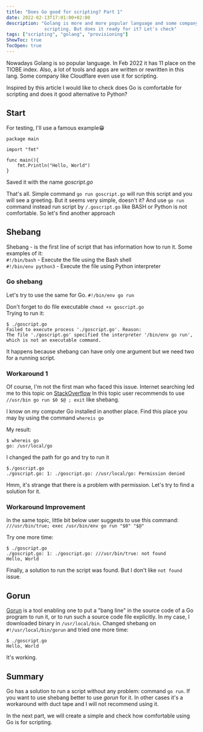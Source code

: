 ```yaml
---
title: "Does Go good for scripting? Part 1"
date: 2022-02-13T17:01:00+02:00
description: "Golang is more and more popular language and some company uses it for
              scripting. But does it ready for it? Let's check"
tags: ["scripting", "golang", "provisioning"]
ShowToc: true
TocOpen: true
---
```


Nowadays Golang is so popular language. In Feb 2022 it has 11 place on the TIOBE index.
Also, a lot of tools and apps are written or rewritten in this lang. Some company like 
Cloudflare even use it for scripting.
<!--more-->
Inspired by this article I would like to check does Go is
comfortable for scripting and does it good alternative to Python? 

## Start

For testing, I'll use a famous example😁

```golang
package main

import "fmt"

func main(){
    fmt.Println("Hello, World") 
}
```
Saved it with the name *goscript.go*

That's all. Simple command `go run goscript.go` will run this script and you will see
a greeting. But it seems very simple, doesn't it? And use `go run` command instead run
script by `/.goscript.go` like BASH or Python is not comfortable. So let's find another
approach

## Shebang
Shebang - is the first line of script that has information how to run it. 
Some examples of it:  
`#!/bin/bash`        - Execute the file using the Bash shell  
`#!/bin/env python3` - Execute the file using Python interpreter  

### Go shebang
Let's try to use the same for Go. 
`#!/bin/env go run`   

Don't forget to do file executable `chmod +x goscript.go`   
Trying to run it:  

```
$ ./goscript.go
Failed to execute process './goscript.go'. Reason:
The file './goscript.go' specified the interpreter '/bin/env go run',
which is not an executable command.
```
It happens because shebang can have only one argument but we need two for a running script.  

### Workaround 1

Of course, I'm not the first man who faced this issue. Internet searching led me to this topic
on [StackOverflow](https://stackoverflow.com/questions/7707178/whats-the-appropriate-go-shebang-line)
In this topic user recommends to use `//usr/bin go run $0 $@ ; exit` like shebang. 

I know on my computer Go installed in another place. Find this place you may by using the command 
`whereis go`

My result:   
```
$ whereis go
go: /usr/local/go
```
I changed the path for go and try to run it
```
$./goscript.go
./goscript.go: 1: ./goscript.go: //usr/local/go: Permission denied
```

Hmm, it's strange that there is a problem with permission. Let's try to find a solution for it. 

### Workaround Improvement

In the same topic, little bit below user suggests to use this command:   
`///usr/bin/true; exec /usr/bin/env go run "$0" "$@"`   

Try one more time: 
```
$ ./goscript.go
./goscript.go: 1: ./goscript.go: ///usr/bin/true: not found
Hello, World
```
Finally, a solution to run the script was found. But I don't like `not found` issue. 

## Gorun

[Gorun](https://github.com/erning/gorun) is a tool enabling one to put a "bang line" in the source code of 
a Go program to run it, or to run such a source code file explicitly.
In my case, I downloaded binary in `/usr/local/bin`. 
Changed shebang on `#!/usr/local/bin/gorun` and tried one more time:  
```
$ ./goscript.go
Hello, World
```

It's working. 

## Summary

Go has a solution to run a script without any problem: command `go run`. If you want to use
shebang better to use *gorun* for it. In other cases it's a workaround with duct tape and 
I will not recommend using it. 

In the next part, we will create a simple and check how comfortable using Go is for scripting.
